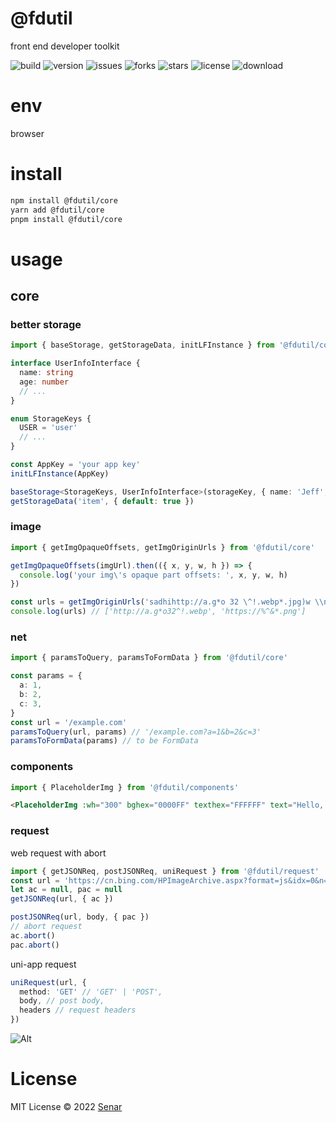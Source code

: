 # @fdutil

front end developer toolkit

![build](https://img.shields.io/github/workflow/status/luvletterldl/fdutil/Release)
![version](https://img.shields.io/npm/v/@fdutil/core)
![issues](https://img.shields.io/github/issues/luvletterldl/fdutil)
![forks](https://img.shields.io/github/forks/luvletterldl/fdutil)
![stars](https://img.shields.io/github/stars/luvletterldl/fdutil)
![license](https://img.shields.io/github/license/luvletterldl/fdutil)
![download](https://img.shields.io/npm/dm/@fdutil/core)

# env
browser

# install
```bash
npm install @fdutil/core
yarn add @fdutil/core
pnpm install @fdutil/core
```

# usage

## core

### better storage
```ts
import { baseStorage, getStorageData, initLFInstance } from '@fdutil/core'

interface UserInfoInterface {
  name: string
  age: number
  // ...
}

enum StorageKeys {
  USER = 'user'
  // ...
}

const AppKey = 'your app key'
initLFInstance(AppKey)

baseStorage<StorageKeys, UserInfoInterface>(storageKey, { name: 'Jeff', age: 18 })
getStorageData('item', { default: true })
```

### image
```ts
import { getImgOpaqueOffsets, getImgOriginUrls } from '@fdutil/core'

getImgOpaqueOffsets(imgUrl).then(({ x, y, w, h }) => {
  console.log('your img\'s opaque part offsets: ', x, y, w, h)
})

const urls = getImgOriginUrls('sadhihttp://a.g*o 32 \^!.webp*.jpg)w \\nebpd https:// sahttps://% ^&   *.png(*&^')
console.log(urls) // ['http://a.g*o32^!.webp', 'https://%^&*.png']
```

### net
```ts
import { paramsToQuery, paramsToFormData } from '@fdutil/core'

const params = {
  a: 1,
  b: 2,
  c: 3,
}
const url = '/example.com'
paramsToQuery(url, params) // '/example.com?a=1&b=2&c=3'
paramsToFormData(params) // to be FormData
```

### components
```ts
import { PlaceholderImg } from '@fdutil/components'
```
```html
<PlaceholderImg :wh="300" bghex="0000FF" texthex="FFFFFF" text="Hello, I'm PlaceholderImg text." />
```

### request

web request with abort

```ts
import { getJSONReq, postJSONReq, uniRequest } from '@fdutil/request'
const url = 'https://cn.bing.com/HPImageArchive.aspx?format=js&idx=0&n=7'
let ac = null, pac = null
getJSONReq(url, { ac })

postJSONReq(url, body, { pac })
// abort request
ac.abort()
pac.abort()
```

uni-app request
```ts
uniRequest(url, {
  method: 'GET' // 'GET' | 'POST',
  body, // post body,
  headers // request headers
})
```

![Alt](https://repobeats.axiom.co/api/embed/4f934f1940ce17efbd27a43b39be583e8d8d45fd.svg "Repobeats analytics image")

# License

MIT License © 2022 [Senar](https://github.com/luvletterldl)
